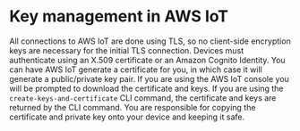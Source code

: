 # Key management in AWS IoT<a name="key-management"></a>

All connections to AWS IoT are done using TLS, so no client\-side encryption keys are necessary for the initial TLS connection\. Devices must authenticate using an X\.509 certificate or an Amazon Cognito Identity\. You can have AWS IoT generate a certificate for you, in which case it will generate a public/private key pair\. If you are using the AWS IoT console you will be prompted to download the certificate and keys\.  If you are using the `create-keys-and-certificate` CLI command, the certificate and keys are returned by the CLI command\.  You are responsible for copying the certificate and private key onto your device and keeping it safe\.